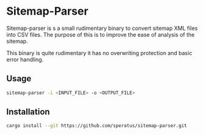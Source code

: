 # Sitemap-Parser
Sitemap-parser is s a small rudimentary binary to convert sitemap XML files into CSV files. The purpose of this is to improve the ease of analysis of the sitemap.

This binary is quite rudimentary it has no overwriting protection and basic error handling.

## Usage
```bash
sitemap-parser -i <INPUT_FILE> -o <OUTPUT_FILE>
```

## Installation
```bash
cargo install --git https://github.com/speratus/sitemap-parser.git
```